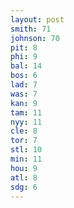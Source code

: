 ```yaml
---
layout: post
smith: 71
johnson: 70
pit: 8
phi: 9
bal: 14
bos: 6
lad: 7
was: 7
kan: 9
tam: 11
nyy: 11
cle: 8
tor: 7
stl: 10
min: 11
hou: 9
atl: 8
sdg: 6
---
```

